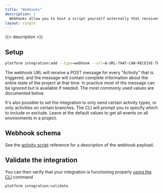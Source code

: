 ```yaml
---
title: "Webhooks"
description: |
  Webhooks allow you to host a script yourself externally that receives the same payload as an activity script and responds to the same events, but can be hosted on your own server in your own language.
layout: single
---
```


{{< description >}}

## Setup

```bash
platform integration:add --type=webhook --url=A-URL-THAT-CAN-RECEIVE-THE-POSTED-JSON
```

The webhook URL will receive a POST message for every "Activity" that is triggered, and the message will contain complete information about the entire state of the project at that time.  In practice most of the message can be ignored but is available if needed.  The most commonly used values are documented below.

It's also possible to set the integration to only send certain activity types, or only activities on certain branches.  The CLI will prompt you to specify which to include or exclude.  Leave at the default values to get all events on all environments in a project.

## Webhook schema

See the [activity script](/integrations/activity/reference.md) reference for a description of the webhook payload.

## Validate the integration

You can then verify that your integration is functioning properly [using the CLI](/integrations/overview.md#validating-integrations) command

```bash
platform integration:validate
```
